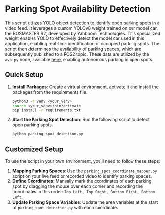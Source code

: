 # Parking Spot Availability Detection
This script utilizes YOLO object detection to identify open parking spots in a video feed. It leverages a custom YOLOv8 weight trained on our model car, the ROSMASTER R2, developed by Yahboom Technologies. This specialized weight enables YOLO to effectively detect the model car used in this application, enabling real-time identification of occupied parking spots. The script then determines the availability of parking spaces, which are subsequently published to a ROS2 topic. These data are utilized by the `avp.py` node, available [here](https://github.com/zubxxr/Automated-Valet-Parking-Autoware), enabling autonomous parking in open spots.

## Quick Setup

1. **Install Packages**: Create a virtual environment, activate it and install the packages from the requirements file.

    ```bash
    python3 -m venv <your_venv>
    source <your_venv>/bin/activate
    pip install -r requirements.txt
    ```
    
2. **Start the Parking Spot Detection**: Run the following script to detect open parking spots. 
    ```bash
    python parking_spot_detection.py
    ```

## Customized Setup
To use the script in your own environment, you'll need to follow these steps:

1. **Mapping Parking Spaces**: Use the `parking_spot_coordinate_mapper.py` script on your live feed or recorded video to identify parking spaces. 
2. **Define Coordinates**: Manually mark the coordinates of each parking spot by dragging the mouse over each corner and recording the coordinates in this order: `Top Left, Top Right, Bottom Right, Bottom Left`.
3. **Update Parking Space Variables**: Update the area variables at the start of `parking_spot_detection.py` with each coordinate.
